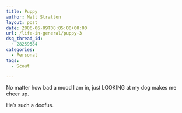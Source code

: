 ```yaml
---
title: Puppy
author: Matt Stratton
layout: post
date: 2006-06-09T08:05:00+00:00
url: /life-in-general/puppy-3
dsq_thread_id:
  - 28259584
categories:
  - Personal
tags:
  - Scout

---
```

No matter how bad a mood I am in, just LOOKING at my dog makes me cheer up.

He&#8217;s such a doofus.